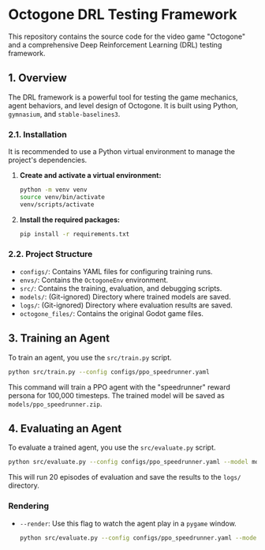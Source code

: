 # Octogone DRL Testing Framework

This repository contains the source code for the video game "Octogone" and a comprehensive Deep Reinforcement Learning (DRL) testing framework. 

## 1. Overview

The DRL framework is a powerful tool for testing the game mechanics, agent behaviors, and level design of Octogone. It is built using Python, `gymnasium`, and `stable-baselines3`. 


### 2.1. Installation

It is recommended to use a Python virtual environment to manage the project's dependencies.

1.  **Create and activate a virtual environment:**
    ```bash
    python -m venv venv
    source venv/bin/activate
    venv/scripts/activate
    ```

2.  **Install the required packages:**
    ```bash
    pip install -r requirements.txt
    ```

### 2.2. Project Structure

*   `configs/`: Contains YAML files for configuring training runs.
*   `envs/`: Contains the `OctogoneEnv` environment.
*   `src/`: Contains the training, evaluation, and debugging scripts.
*   `models/`: (Git-ignored) Directory where trained models are saved.
*   `logs/`: (Git-ignored) Directory where evaluation results are saved.
*   `octogone_files/`: Contains the original Godot game files.

## 3. Training an Agent

To train an agent, you use the `src/train.py` script. 

```bash
python src/train.py --config configs/ppo_speedrunner.yaml
```

This command will train a PPO agent with the "speedrunner" reward persona for 100,000 timesteps. The trained model will be saved as `models/ppo_speedrunner.zip`.

## 4. Evaluating an Agent

To evaluate a trained agent, you use the `src/evaluate.py` script.

```bash
python src/evaluate.py --config configs/ppo_speedrunner.yaml --model models/ppo_speedrunner.zip --episodes 20
```

This will run 20 episodes of evaluation and save the results to the `logs/` directory.

### Rendering

*   `--render`: Use this flag to watch the agent play in a `pygame` window.
    ```bash
    python src/evaluate.py --config configs/ppo_speedrunner.yaml --model models/ppo_speedrunner.zip --episodes 5 --render
    ```

